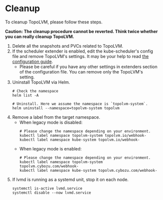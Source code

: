 # Cleanup

To cleanup TopoLVM, please follow these steps.

**Caution: The cleanup procedure cannot be reverted. Think twice whether you can really cleanup TopoLVM.**

1. Delete all the snapshots and PVCs related to TopoLVM.
2. If the scheduler extender is enabled, edit the kube-scheduler's config file and remove TopoLVM's settings. It may be your help to read [the configuration guide](https://github.com/topolvm/topolvm/blob/main/deploy/README.md#configure-kube-scheduler).
   - Please be careful if you have any other settings in extenders section of the configuration file. You can remove only the TopoLVM's setting.
3. Uninstall TopoLVM via Helm.
   ```console
   # Check the namespace
   helm list -A
   
   # Uninstall. Here we assume the namespace is `topolvm-system`.
   helm uninstall --namespace=topolvm-system topolvm
   ```
4. Remove a label from the target namespace.  
   - When legacy mode is disabled:
     ```console
     # Please change the namespace depending on your environment.
     kubectl label namespace topolvm-system topolvm.io/webhook-
     kubectl label namespace kube-system topolvm.io/webhook-
     ```
   - When legacy mode is enabled:
     ```console
     # Please change the namespace depending on your environment.
     kubectl label namespace topolvm-system topolvm.cybozu.com/webhook-
     kubectl label namespace kube-system topolvm.cybozu.com/webhook-
     ```
5. If lvmd is running as a systemd unit, stop it on each node.
   ```console
   systemctl is-active lvmd.service
   systemctl disable --now lvmd.service
   ```

